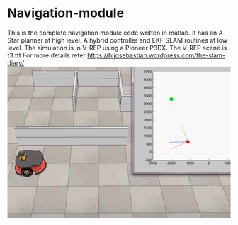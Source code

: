 # Navigation-module

This is the complete navigation module code written in matlab. It has an A Star planner at high level. A hybrid controller 
and EKF SLAM routines at low level. The simulation is in V-REP using a Pioneer P3DX. The V-REP scene is t3.ttt
For more details refer https://bijosebastian.wordpress.com/the-slam-diary/
![alt text](https://github.com/BijoSebastian/Navigation-module/blob/master/2.PNG)
